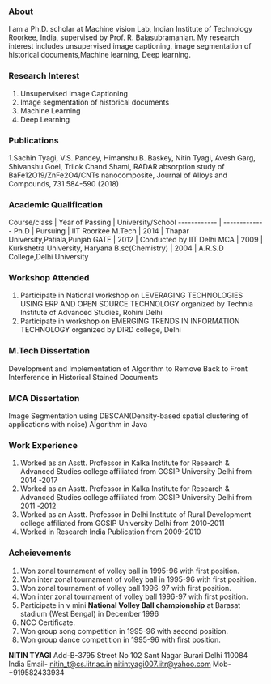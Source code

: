 ### About
I am a Ph.D. scholar at Machine vision Lab, Indian Institute of Technology Roorkee, India, supervised by Prof. R. Balasubramanian. My research interest includes unsupervised image captioning, image segmentation of historical documents,Machine learning, Deep learning.

### Research Interest
1. Unsupervised Image Captioning
2. Image segmentation of historical documents
3. Machine Learning
4. Deep Learning

### Publications
1.Sachin Tyagi, V.S. Pandey, Himanshu B. Baskey, Nitin Tyagi, Avesh Garg, Shivanshu Goel, Trilok Chand Shami, RADAR absorption study of BaFe12O19/ZnFe2O4/CNTs nanocomposite, Journal of Alloys and Compounds, 731 584-590 (2018)

### Academic Qualification

Course/class |  Year of Passing | University/School
------------ | -------------
Ph.D | Pursuing | IIT Roorkee
M.Tech | 2014 | Thapar University,Patiala,Punjab
GATE | 2012 | Conducted by IIT Delhi
MCA | 2009 | Kurkshetra University, Haryana
B.sc(Chemistry) | 2004 | A.R.S.D College,Delhi University

### Workshop Attended
1. Participate in National workshop on LEVERAGING TECHNOLOGIES USING ERP AND OPEN SOURCE TECHNOLOGY organized by Technia Institute of Advanced Studies, Rohini Delhi
2. Participate in workshop on EMERGING TRENDS IN INFORMATION TECHNOLOGY organized by DIRD college, Delhi

### M.Tech Dissertation
Development and Implementation of Algorithm to Remove Back to Front Interference in Historical Stained Documents

### MCA Dissertation
Image Segmentation using DBSCAN(Density-based spatial clustering of applications with noise) Algorithm in Java

### Work Experience
1. Worked as an Asstt. Professor in Kalka Institute for Research & Advanced Studies college affiliated from GGSIP University Delhi from 2014 -2017
2. Worked as an Asstt. Professor in Kalka Institute for Research & Advanced Studies college affiliated from GGSIP University Delhi from 2011 -2012
3. Worked as an Asstt. Professor in Delhi Institute of Rural Development college affiliated from GGSIP University Delhi from 2010-2011
4. Worked in Research India Publication from 2009-2010

### Acheievements
1. Won zonal tournament of volley ball in 1995-96 with first position.
2. Won inter zonal tournament of volley ball in 1995-96 with first position.
3. Won zonal tournament of volley ball 1996-97 with first position.
4. Won inter zonal tournament of volley ball 1996-97 with first position.
5. Participate in v mini **National Volley Ball championship** at Barasat stadium (West Bengal) in December 1996
6. NCC Certificate.
7. Won group song competition in 1995-96 with second position.
8. Won  group dance competition in 1995-96 with first position.

**NITIN TYAGI**
Add-B-3795 Street No 102 
Sant Nagar Burari 
Delhi 110084
India
Email- nitin_t@cs.iitr.ac.in
        nitintyagi007.iitr@yahoo.com
Mob- +919582433934


